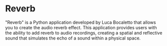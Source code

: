 # Reverb
"Reverb" is a Python application developed by Luca Bocaletto that allows you to create the audio reverb effect. This application provides users with the ability to add reverb to audio recordings, creating a spatial and reflective sound that simulates the echo of a sound within a physical space.
